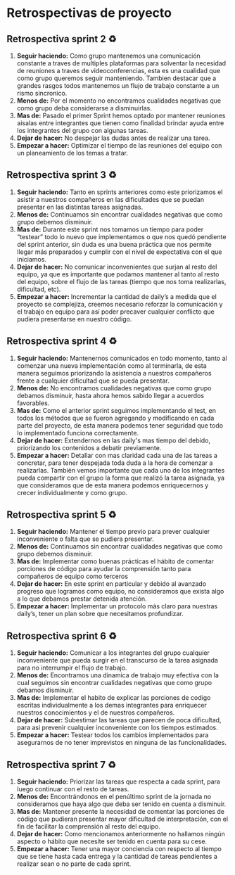 # Retrospectivas de proyecto


## Retrospectiva sprint 2 ♻️

1. **Seguir haciendo:** Como grupo mantenemos una comunicación constante a traves de multiples plataformas para solventar la necesidad de reuniones a traves de videoconferencias, esta es una cualidad que como grupo queremos seguir manteniendo. Tambien destacar que a grandes rasgos todos mantenemos un flujo de trabajo constante a un rismo sincronico.
2. **Menos de:** Por el momento no encontramos cualidades negativas que como grupo deba considerarse a disminuirlas.
3. **Mas de:** Pasado el primer Sprint hemos optado por mantener reuniones aisalas entre integrantes que tienen como finalidad brindar ayuda entre los integrantes del grupo con algunas tareas.
4. **Dejar de hacer:** No despejar las dudas antes de realizar una tarea.
5. **Empezar a hacer:** Optimizar el tiempo de las reuniones del equipo con un planeamiento de los temas a tratar.


## Retrospectiva sprint 3 ♻️

1. **Seguir haciendo:** Tanto en sprints anteriores como este priorizamos el asistir a nuestros compañeros en las dificultades que se puedan presentar en las distintas tareas asignadas.
2. **Menos de:** Continuamos sin encontrar cualidades negativas que como grupo debemos disminuir.
3. **Mas de:** Durante este sprint nos tomamos un tiempo para poder “testear” todo lo nuevo que implementamos o que nos quedó pendiente del sprint anterior, sin duda es una buena práctica que nos permite llegar más preparados y cumplir con el nivel de expectativa con el que iniciamos.
4. **Dejar de hacer:** No comunicar inconvenientes que surjan al resto del equipo, ya que es importante que podamos mantener al tanto al resto del equipo, sobre el flujo de las tareas (tiempo que nos toma realizarlas, dificultad, etc).
5. **Empezar a hacer:** Incrementar la cantidad de daily’s a medida que el proyecto se complejiza, creemos necesario reforzar la comunicación y el trabajo en equipo para así poder precaver cualquier conflicto que pudiera presentarse en nuestro código.

## Retrospectiva sprint 4 ♻️

1. **Seguir haciendo:** Mantenernos comunicados en todo momento, tanto al comenzar una nueva implementación como al terminarla, de esta manera seguimos priorizando la asistencia a nuestros compañeros frente a cualquier dificultad que se pueda presentar.
2. **Menos de:** No encontramos cualidades negativas que como grupo debamos disminuir, hasta ahora hemos sabido llegar a acuerdos favorables.
3. **Mas de:** Como el anterior sprint seguimos implementando el test, en todos los métodos que se fueron agregando y modificando en cada parte del proyecto, de esta manera podemos tener seguridad que todo lo implementado funciona correctamente. 
4. **Dejar de hacer:** Extendernos en las daily's mas tiempo del debido, priorizando los contenidos a debatir previamente.
5. **Empezar a hacer:** Detallar con mas claridad cada una de las tareas a concretar, para tener despejada toda duda a la hora de comenzar a realizarlas. 
También vemos importante que cada uno de los integrantes pueda compartir con el grupo la forma que realizó la tarea asignada, 
ya que consideramos que de esta manera podemos enriquecernos y crecer individualmente y como grupo.


## Retrospectiva sprint 5 ♻️

1. **Seguir haciendo:** Mantener el tiempo previo para prever cualquier inconveniente o falta que se pudiera presentar.
2. **Menos de:** Continuamos sin encontrar cualidades negativas que como grupo debemos disminuir.
3. **Mas de:** Implementar como buenas prácticas el hábito de comentar porciones de código para ayudar la comprensión tanto para compañeros de equipo como terceros
4. **Dejar de hacer:**  En este sprint en particular y debido al avanzado progreso que logramos como equipo, no consideramos que exista algo a lo que debamos prestar detenida atención. 
5. **Empezar a hacer:** Implementar un protocolo más claro para nuestras daily’s, tener un plan sobre que necesitamos profundizar.


## Retrospectiva sprint 6 ♻️

1. **Seguir haciendo:** Comunicar a los integrantes del grupo cualquier inconveniente que pueda surgir en el transcurso de la tarea asignada para no interrumpir el flujo de trabajo.
2. **Menos de:** Encontramos una dinamica de trabajo muy efectiva con la cual seguimos sin encontrar cualidades negativas que como grupo debamos disminuir.
3. **Mas de:** Implementar el habito de explicar las porciones de codigo escritas individualmente a los demas integrantes para enriquecer nuestros conocimientos y el de nuestros compañeros.
4. **Dejar de hacer:**  Subestimar las tareas que parecen de poca dificultad, para asi prevenir cualquier inconveniente con los tiempos estimados.
5. **Empezar a hacer:** Testear todos los cambios implementados para asegurarnos de no tener imprevistos en ninguna de las funcionalidades.


## Retrospectiva sprint 7 ♻️

1. **Seguir haciendo:** Priorizar las tareas que respecta a cada sprint, para luego continuar con el resto de tareas.
2. **Menos de:** Encontrándonos en el penúltimo sprint de la jornada no consideramos que haya algo que deba ser tenido en cuenta a disminuir.
3. **Mas de:**  Mantener presente la necesidad de comentar las porciones de código que pudieran presentar mayor dificultad de interpretación, con el fin de facilitar la comprensión al resto del equipo.
4. **Dejar de hacer:**  Como mencionamos anteriormente no hallamos ningún aspecto o hábito que necesite ser tenido en cuenta para su cese. 
5. **Empezar a hacer:** Tener una mayor conciencia con respecto al tiempo que se tiene hasta cada entrega y la cantidad de tareas pendientes a realizar sean o no parte de cada sprint.
